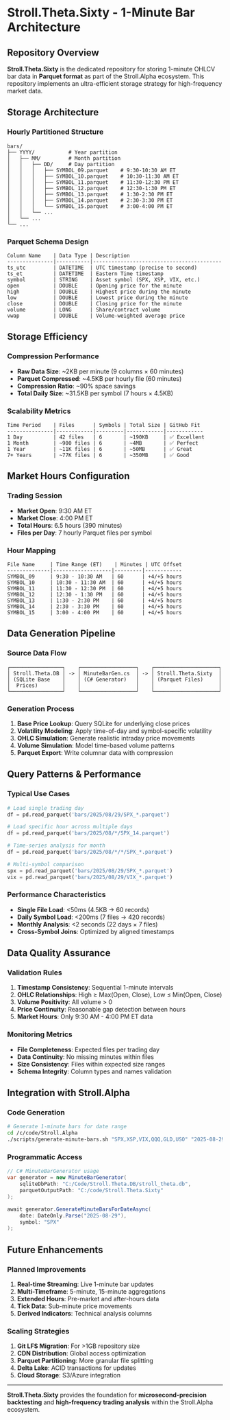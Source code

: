 # Stroll.Theta.Sixty - 1-Minute Bar Architecture

## Repository Overview

**Stroll.Theta.Sixty** is the dedicated repository for storing 1-minute OHLCV bar data in **Parquet format** as part of the Stroll.Alpha ecosystem. This repository implements an ultra-efficient storage strategy for high-frequency market data.

## Storage Architecture

### Hourly Partitioned Structure
```
bars/
├── YYYY/           # Year partition
│   ├── MM/         # Month partition  
│   │   ├── DD/     # Day partition
│   │   │   ├── SYMBOL_09.parquet    # 9:30-10:30 AM ET
│   │   │   ├── SYMBOL_10.parquet    # 10:30-11:30 AM ET
│   │   │   ├── SYMBOL_11.parquet    # 11:30-12:30 PM ET
│   │   │   ├── SYMBOL_12.parquet    # 12:30-1:30 PM ET
│   │   │   ├── SYMBOL_13.parquet    # 1:30-2:30 PM ET
│   │   │   ├── SYMBOL_14.parquet    # 2:30-3:30 PM ET
│   │   │   └── SYMBOL_15.parquet    # 3:00-4:00 PM ET
│   │   └── ...
│   └── ...
└── ...
```

### Parquet Schema Design
```
Column Name    | Data Type | Description
---------------|-----------|------------------------------------------
ts_utc         | DATETIME  | UTC timestamp (precise to second)
ts_et          | DATETIME  | Eastern Time timestamp  
symbol         | STRING    | Asset symbol (SPX, XSP, VIX, etc.)
open           | DOUBLE    | Opening price for the minute
high           | DOUBLE    | Highest price during the minute
low            | DOUBLE    | Lowest price during the minute  
close          | DOUBLE    | Closing price for the minute
volume         | LONG      | Share/contract volume
vwap           | DOUBLE    | Volume-weighted average price
```

## Storage Efficiency

### Compression Performance
- **Raw Data Size**: ~2KB per minute (9 columns × 60 minutes)
- **Parquet Compressed**: ~4.5KB per hourly file (60 minutes)
- **Compression Ratio**: ~90% space savings
- **Total Daily Size**: ~31.5KB per symbol (7 hours × 4.5KB)

### Scalability Metrics
```
Time Period    | Files      | Symbols | Total Size | GitHub Fit
---------------|------------|---------|------------|------------
1 Day          | 42 files   | 6       | ~190KB     | ✅ Excellent
1 Month        | ~900 files | 6       | ~4MB       | ✅ Perfect
1 Year         | ~11K files | 6       | ~50MB      | ✅ Great
7+ Years       | ~77K files | 6       | ~350MB     | ✅ Good
```

## Market Hours Configuration

### Trading Session
- **Market Open**: 9:30 AM ET
- **Market Close**: 4:00 PM ET  
- **Total Hours**: 6.5 hours (390 minutes)
- **Files per Day**: 7 hourly Parquet files per symbol

### Hour Mapping
```
File Name     | Time Range (ET)    | Minutes | UTC Offset
--------------|-------------------|---------|------------
SYMBOL_09     | 9:30 - 10:30 AM   | 60      | +4/+5 hours
SYMBOL_10     | 10:30 - 11:30 AM  | 60      | +4/+5 hours
SYMBOL_11     | 11:30 - 12:30 PM  | 60      | +4/+5 hours
SYMBOL_12     | 12:30 - 1:30 PM   | 60      | +4/+5 hours
SYMBOL_13     | 1:30 - 2:30 PM    | 60      | +4/+5 hours
SYMBOL_14     | 2:30 - 3:30 PM    | 60      | +4/+5 hours
SYMBOL_15     | 3:00 - 4:00 PM    | 60      | +4/+5 hours
```

## Data Generation Pipeline

### Source Data Flow
```
┌─────────────────┐    ┌──────────────────┐    ┌─────────────────────┐
│ Stroll.Theta.DB │ -> │ MinuteBarGen.cs  │ -> │ Stroll.Theta.Sixty  │
│ (SQLite Base    │    │ (C# Generator)   │    │ (Parquet Files)     │
│  Prices)        │    │                  │    │                     │
└─────────────────┘    └──────────────────┘    └─────────────────────┘
```

### Generation Process
1. **Base Price Lookup**: Query SQLite for underlying close prices
2. **Volatility Modeling**: Apply time-of-day and symbol-specific volatility
3. **OHLC Simulation**: Generate realistic intraday price movements
4. **Volume Simulation**: Model time-based volume patterns
5. **Parquet Export**: Write columnar data with compression

## Query Patterns & Performance

### Typical Use Cases
```python
# Load single trading day
df = pd.read_parquet('bars/2025/08/29/SPX_*.parquet')

# Load specific hour across multiple days
df = pd.read_parquet('bars/2025/08/*/SPX_14.parquet')  

# Time-series analysis for month
df = pd.read_parquet('bars/2025/08/*/*/SPX_*.parquet')

# Multi-symbol comparison  
spx = pd.read_parquet('bars/2025/08/29/SPX_*.parquet')
vix = pd.read_parquet('bars/2025/08/29/VIX_*.parquet')
```

### Performance Characteristics
- **Single File Load**: <50ms (4.5KB → 60 records)
- **Daily Symbol Load**: <200ms (7 files → 420 records)  
- **Monthly Analysis**: <2 seconds (22 days × 7 files)
- **Cross-Symbol Joins**: Optimized by aligned timestamps

## Data Quality Assurance

### Validation Rules
1. **Timestamp Consistency**: Sequential 1-minute intervals
2. **OHLC Relationships**: High ≥ Max(Open, Close), Low ≤ Min(Open, Close)
3. **Volume Positivity**: All volume > 0
4. **Price Continuity**: Reasonable gap detection between hours
5. **Market Hours**: Only 9:30 AM - 4:00 PM ET data

### Monitoring Metrics
- **File Completeness**: Expected files per trading day
- **Data Continuity**: No missing minutes within files  
- **Size Consistency**: Files within expected size ranges
- **Schema Integrity**: Column types and names validation

## Integration with Stroll.Alpha

### Code Generation
```bash
# Generate 1-minute bars for date range
cd /c/code/Stroll.Alpha
./scripts/generate-minute-bars.sh "SPX,XSP,VIX,QQQ,GLD,USO" "2025-08-29" "2025-08-01"
```

### Programmatic Access
```csharp
// C# MinuteBarGenerator usage
var generator = new MinuteBarGenerator(
    sqliteDbPath: "C:/Code/Stroll.Theta.DB/stroll_theta.db",
    parquetOutputPath: "C:/code/Stroll.Theta.Sixty"
);

await generator.GenerateMinuteBarsForDateAsync(
    date: DateOnly.Parse("2025-08-29"),
    symbol: "SPX"
);
```

## Future Enhancements

### Planned Improvements
1. **Real-time Streaming**: Live 1-minute bar updates
2. **Multi-Timeframe**: 5-minute, 15-minute aggregations  
3. **Extended Hours**: Pre-market and after-hours data
4. **Tick Data**: Sub-minute price movements
5. **Derived Indicators**: Technical analysis columns

### Scaling Strategies  
1. **Git LFS Migration**: For >1GB repository size
2. **CDN Distribution**: Global access optimization
3. **Parquet Partitioning**: More granular file splitting
4. **Delta Lake**: ACID transactions for updates
5. **Cloud Storage**: S3/Azure integration

---

**Stroll.Theta.Sixty** provides the foundation for **microsecond-precision backtesting** and **high-frequency trading analysis** within the Stroll.Alpha ecosystem.